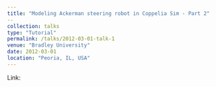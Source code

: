 ```yaml
---
title: "Modeling Ackerman steering robot in Coppelia Sim - Part 2"
--
collection: talks
type: "Tutorial"
permalink: /talks/2012-03-01-talk-1
venue: "Bradley University"
date: 2012-03-01
location: "Peoria, IL, USA"
---
```


Link:


